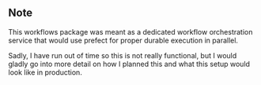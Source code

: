 ## Note

This workflows package was meant as a dedicated workflow orchestration service that would use prefect for proper durable execution in parallel.

Sadly, I have run out of time so this is not really functional, but I would gladly go into more detail on how I planned this and what this setup would look like in production.